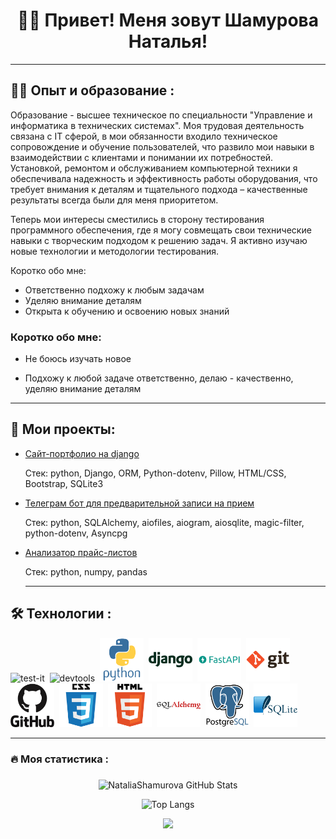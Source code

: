
<div align="center">

# :raising_hand_woman: Привет! Меня зовут Шамурова Наталья!
</div>

---

## :woman_technologist: Опыт и образование :

Образование - высшее техническое по специальности "Управление и информатика в технических системах". Моя трудовая деятельность связана с IT сферой, в мои обязанности входило техническое сопровождение и обучение пользователей, что развило мои навыки в взаимодействии с клиентами и понимании их потребностей. Установкой, ремонтом и обслуживанием компьютерной техники я обеспечивала надежность и эффективность работы оборудования, что требует внимания к деталям и тщательного подхода – качественные результаты всегда были для меня приоритетом.

Теперь мои интересы сместились в сторону тестирования программного обеспечения, где я могу совмещать свои технические навыки с творческим подходом к решению задач. Я активно изучаю новые технологии и методологии тестирования.

Коротко обо мне:

- Ответственно подхожу к любым задачам
- Уделяю внимание деталям
- Открыта к обучению и освоению новых знаний


### Коротко обо мне:

- Не боюсь изучать новое

- Подхожу к любой задаче ответственно, делаю - качественно, уделяю внимание деталям
  
****

 ## :file_folder: Мои проекты:



- [Сайт-портфолио на django](https://github.com/NataliaShamurova/site-portfolio)

  Стек: python, Django, ORM, Python-dotenv, Pillow, HTML/CSS, Bootstrap, SQLite3

- [Телеграм бот для предварительной записи на прием](https://github.com/NataliaShamurova/DR_TB)

  Стек: python, SQLAlchemy, aiofiles, aiogram, aiosqlite, magic-filter, python-dotenv, Asyncpg

- [Анализатор прайс-листов](https://github.com/NataliaShamurova/AtR)

  Стек: python, numpy, pandas

  ---
  
## :hammer_and_wrench: Технологии :

<div>
  <img src="https://docs.testit.software/images/testit_logo_icon_blue.png" title="test-it" alt="test-it" width="40" height="40"/>&nbsp
  <img src="https://d33wubrfki0l68.cloudfront.net/38b5c953a4667366685d55db55d057c86db1fc54/a0fdc/static/acae6b24d940347661ca901ea07f47c1/chrome-dev-logo-icon.png" title="devtools" alt="devtools" width="40" height="40"/>&nbsp
  <img src="https://github.com/devicons/devicon/blob/master/icons/python/python-original-wordmark.svg" title="Python" alt="Python" width="70" height="70"/>&nbsp;
  <img src="https://github.com/devicons/devicon/blob/master/icons/django/django-plain-wordmark.svg" title="Django" alt="django" width="70" height="70"/>&nbsp;
  <img src="https://github.com/devicons/devicon/blob/master/icons/fastapi/fastapi-original-wordmark.svg" title="fastapi" alt="fastapi" width="70" height="70"/>&nbsp;
  <img src="https://github.com/devicons/devicon/blob/master/icons/git/git-original-wordmark.svg" title="git" alt="git" width="70" height="70"/>&nbsp;
  <img src="https://github.com/devicons/devicon/blob/master/icons/github/github-original-wordmark.svg" title="github" alt="github" width="70" height="70"/>&nbsp;
  <img src="https://github.com/devicons/devicon/blob/master/icons/css3/css3-original-wordmark.svg" title="css3" alt="css3" width="70" height="70"/>&nbsp;
  <img src="https://github.com/devicons/devicon/blob/master/icons/html5/html5-original-wordmark.svg" title="html5" alt="html5" width="70" height="70"/>&nbsp;
  <img src="https://github.com/devicons/devicon/blob/master/icons/sqlalchemy/sqlalchemy-original-wordmark.svg" title="sqlalchemy" alt="sqlalchemy" width="70" height="70"/>&nbsp;
  <img src="https://github.com/devicons/devicon/blob/master/icons/postgresql/postgresql-original-wordmark.svg" title="postgresql" alt="postgresql" width="70" height="70"/>&nbsp;
  <img src="https://github.com/devicons/devicon/blob/master/icons/sqlite/sqlite-original-wordmark.svg" title="Sqlite" alt="sqlite" width="70" height="70"/>&nbsp;

</div>

---

### :fire: Моя статистика :

###


<div align="center">

![NataliaShamurova GitHub Stats](https://github-readme-stats.vercel.app/api?username=NataliaShamurova&count_private=true&hide=contribs&show_icons=true&theme=radical)

![Top Langs](https://github-readme-stats.vercel.app/api/top-langs/?username=NataliaShamurova&count_private=true&hide=tsql&langs_count=7&theme=radical&layout=compact)

</div>

<div align="center">

![](https://komarev.com/ghpvc/?username=NataliaShamurova)

</div>

<!--
**NataliaShamurova/NataliaShamurova** is a ✨ _special_ ✨ repository because its `README.md` (this file) appears on your GitHub profile.

Here are some ideas to get you started:

- 🔭 I’m currently working on ...
- 🌱 I’m currently learning ...
- 👯 I’m looking to collaborate on ...
- 🤔 I’m looking for help with ...
- 💬 Ask me about ...
- 📫 How to reach me: ...
- 😄 Pronouns: ...
- ⚡ Fun fact: ...
-->
